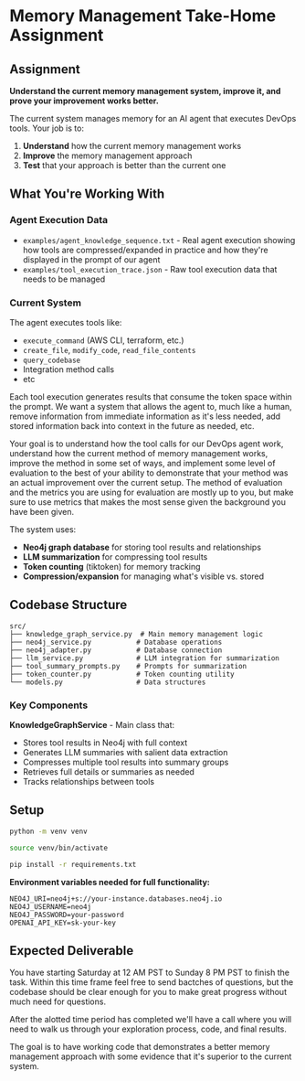 # Memory Management Take-Home Assignment

## Assignment

**Understand the current memory management system, improve it, and prove your improvement works better.**

The current system manages memory for an AI agent that executes DevOps tools. Your job is to:

1. **Understand** how the current memory management works
2. **Improve** the memory management approach 
3. **Test** that your approach is better than the current one

## What You're Working With

### Agent Execution Data

- `examples/agent_knowledge_sequence.txt` - Real agent execution showing how tools are compressed/expanded in practice and how they're displayed in the prompt of our agent
- `examples/tool_execution_trace.json` - Raw tool execution data that needs to be managed

### Current System

The agent executes tools like:
- `execute_command` (AWS CLI, terraform, etc.)
- `create_file`, `modify_code`, `read_file_contents`  
- `query_codebase`
- Integration method calls
- etc

Each tool execution generates results that consume the token space within the prompt. 
We want a system that allows the agent to, much like a human, remove information from immediate information as it's less needed, add stored information back into context in the future as needed, etc. 

Your goal is to understand how the tool calls for our DevOps agent work, understand how the current method of memory management works, improve the method in some set of ways, and implement some level of evaluation to the best of your ability to demonstrate that your method was an actual improvement over the current setup. The method of evaluation and the metrics you are using for evaluation are mostly up to you, but make sure to use metrics that makes the most sense given the background you have been given.

The system uses:
- **Neo4j graph database** for storing tool results and relationships
- **LLM summarization** for compressing tool results
- **Token counting** (tiktoken) for memory tracking
- **Compression/expansion** for managing what's visible vs. stored

## Codebase Structure

```
src/
├── knowledge_graph_service.py  # Main memory management logic
├── neo4j_service.py           # Database operations  
├── neo4j_adapter.py           # Database connection
├── llm_service.py             # LLM integration for summarization
├── tool_summary_prompts.py    # Prompts for summarization
├── token_counter.py           # Token counting utility
└── models.py                  # Data structures
```

### Key Components

**KnowledgeGraphService** - Main class that:
- Stores tool results in Neo4j with full context
- Generates LLM summaries with salient data extraction  
- Compresses multiple tool results into summary groups
- Retrieves full details or summaries as needed
- Tracks relationships between tools

## Setup

```bash
python -m venv venv

source venv/bin/activate

pip install -r requirements.txt
```

**Environment variables needed for full functionality:**
```
NEO4J_URI=neo4j+s://your-instance.databases.neo4j.io
NEO4J_USERNAME=neo4j  
NEO4J_PASSWORD=your-password
OPENAI_API_KEY=sk-your-key
```

## Expected Deliverable
You have starting Saturday at 12 AM PST to Sunday 8 PM PST to finish the task. Within this time frame feel free to send bactches of questions, but the codebase should be clear enough for you to make great progress without much need for questions. 

After the alotted time period has completed we'll have a call where you will need to walk us through your exploration process, code, and final results.

The goal is to have working code that demonstrates a better memory management approach with some evidence that it's superior to the current system.
